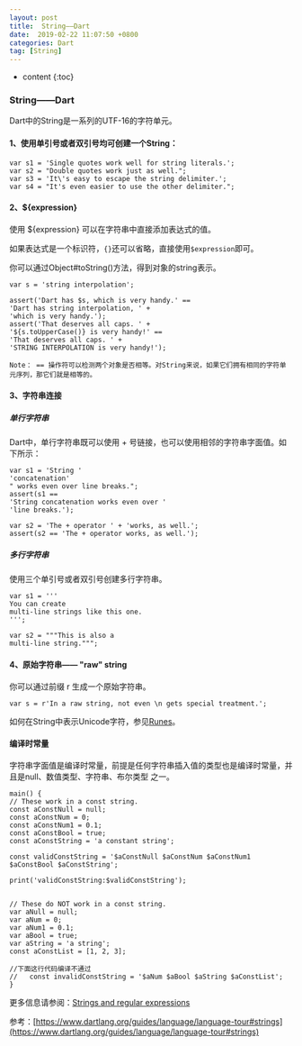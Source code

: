 ```yaml
---
layout: post
title:  String——Dart
date:  2019-02-22 11:07:50 +0800
categories: Dart
tag: [String]
---
```


* content
{:toc}



### String——Dart
Dart中的String是一系列的UTF-16的字符单元。

#### 1、使用单引号或者双引号均可创建一个String：
```
var s1 = 'Single quotes work well for string literals.';
var s2 = "Double quotes work just as well.";
var s3 = 'It\'s easy to escape the string delimiter.';
var s4 = "It's even easier to use the other delimiter.";
```

#### 2、${expression}

使用 ${expression} 可以在字符串中直接添加表达式的值。

如果表达式是一个标识符，`{}`还可以省略，直接使用`$expression`即可。

你可以通过Object#toString()方法，得到对象的string表示。
```
var s = 'string interpolation';

assert('Dart has $s, which is very handy.' ==
'Dart has string interpolation, ' +
'which is very handy.');
assert('That deserves all caps. ' +
'${s.toUpperCase()} is very handy!' ==
'That deserves all caps. ' +
'STRING INTERPOLATION is very handy!');
```

```
Note： == 操作符可以检测两个对象是否相等。对String来说，如果它们拥有相同的字符单元序列，那它们就是相等的。
```

#### 3、字符串连接
##### 单行字符串
Dart中，单行字符串既可以使用 + 号链接，也可以使用相邻的字符串字面值。如下所示：
```
var s1 = 'String '
'concatenation'
" works even over line breaks.";
assert(s1 ==
'String concatenation works even over '
'line breaks.');

var s2 = 'The + operator ' + 'works, as well.';
assert(s2 == 'The + operator works, as well.');
```

##### 多行字符串
使用三个单引号或者双引号创建多行字符串。
```
var s1 = '''
You can create
multi-line strings like this one.
''';

var s2 = """This is also a
multi-line string.""";
```

#### 4、原始字符串—— "raw" string
你可以通过前缀 r 生成一个原始字符串。
```
var s = r'In a raw string, not even \n gets special treatment.';
```
如何在String中表示Unicode字符，参见[Runes](https://www.dartlang.org/guides/language/language-tour#runes)。

#### 编译时常量

字符串字面值是编译时常量，前提是任何字符串插入值的类型也是编译时常量，并且是null、数值类型、字符串、布尔类型 之一。
```
main() {
// These work in a const string.
const aConstNull = null;
const aConstNum = 0;
const aConstNum1 = 0.1;
const aConstBool = true;
const aConstString = 'a constant string';

const validConstString = '$aConstNull $aConstNum $aConstNum1 $aConstBool $aConstString';

print('validConstString:$validConstString');


// These do NOT work in a const string.
var aNull = null;
var aNum = 0;
var aNum1 = 0.1;
var aBool = true;
var aString = 'a string';
const aConstList = [1, 2, 3];

//下面这行代码编译不通过
//   const invalidConstString = '$aNum $aBool $aString $aConstList';
}
```
更多信息请参阅：[Strings and regular expressions](https://www.dartlang.org/guides/libraries/library-tour#strings-and-regular-expressions)

参考：[https://www.dartlang.org/guides/language/language-tour#strings](https://www.dartlang.org/guides/language/language-tour#strings)

